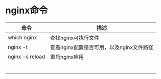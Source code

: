
# nginx命令

| 命令        | 描述                                     |
| ----------- | ---------------------------------------- |
| which nginx | 查找nginx可执行文件                      |
| nginx -t    | 查看nginx配置是否可用，以及nginx文件路径 |
| nginx  -s reload |  重启nginx应用                       |
|             |                                          |
|             |                                          |
|             |                                          |
|             |                                          |
|             |                                          |
|             |                                          |
